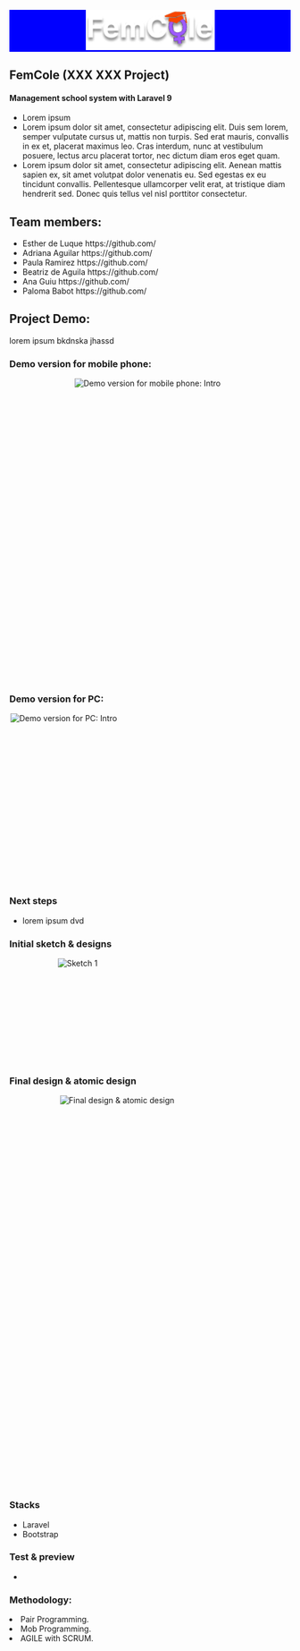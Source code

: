 
<p align="center" style="background-color:blue;"><img width="231" alt="FemCole logo" src="https://raw.githubusercontent.com/Uxoa/femcole/tableHomeCalls/public/img/logoFemCole.png"></p>
<h2> FemCole (XXX XXX  Project)</h2>
<h4>Management school system with Laravel 9</h4>

<ul>
<li>Lorem ipsum</li>
<li>Lorem ipsum dolor sit amet, consectetur adipiscing elit. Duis sem lorem, semper vulputate cursus ut, mattis non turpis. Sed erat mauris, convallis in ex et, placerat maximus leo. Cras interdum, nunc at vestibulum posuere, lectus arcu placerat tortor, nec dictum diam eros eget quam. </li>
<li>Lorem ipsum dolor sit amet, consectetur adipiscing elit. Aenean mattis sapien ex, sit amet volutpat dolor venenatis eu. Sed egestas ex eu tincidunt convallis. Pellentesque ullamcorper velit erat, at tristique diam hendrerit sed. Donec quis tellus vel nisl porttitor consectetur.</li>
</ul>

<h2>Team members:</h2>
<ul>
<li>Esther de Luque https://github.com/</li>
<li>Adriana Aguilar https://github.com/</li>
<li>Paula Ramirez https://github.com/</li>
<li>Beatriz de Aguila https://github.com/</li>
<li>Ana Guiu https://github.com/</li>
<li>Paloma Babot https://github.com/</li>
</ul>

<h2>Project Demo:</h2>
lorem ipsum bkdnska jhassd

<h3>Demo version for mobile phone:</h3>

<div style="display:flex; flex-wrap:wrap; justify-content:center; margin:auto">
<img style="width:270px; height:540px" src="#" alt="Demo version for mobile phone: Intro"/>
</div>


<h3>Demo version for PC:</h3>

<div style="display:flex; flex-wrap:wrap; justify-content:center; margin:auto">
<img style="width:500px; height:302px;" src="#" alt="Demo version for PC: Intro"/>
</div>

<h3>Next steps</h3>
<ul>
<li>lorem ipsum dvd </li>
</ul>

<h3>Initial sketch & designs</h3>

<div style="display:flex; flex-wrap:wrap; justify-content:center; margin:auto">
<img style="width:330px; height:186px" src="#" alt="Sketch 1"/>
</div>


<h3>Final design & atomic design</h3>

<div style="display:flex; flex-wrap:wrap; justify-content:center; margin:auto">
<img style="width:323px; height:699px" src="#" alt="Final design & atomic design"/>
</div>

<h3>Stacks</h3>
<ul>
<li>Laravel</li>
<li>Bootstrap</li>

</ul>

<h3>Test & preview</h3>
<ul>
<li></li>
</ul>

<h3>Methodology:</h3>
<li>Pair Programming.</li> 
<li>Mob Programming.</li> 
<li>AGILE with SCRUM.</li> 
